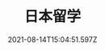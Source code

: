 ---
templateKey: project-page
title: 日本留学
date: 2021-08-14T15:04:51.597Z
featured: false
featuredimage:
  image: /img/study.jpg
  alt: study
location: 日本への留学
---
